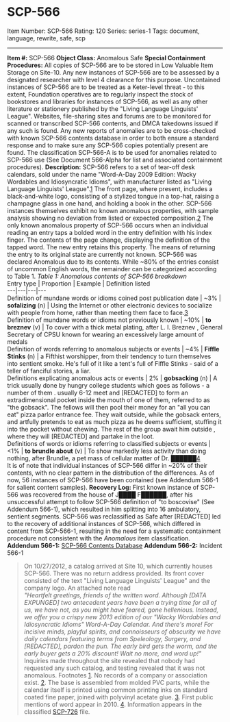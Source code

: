 # SCP-566
Item Number: SCP-566
Rating: 120
Series: series-1
Tags: document, language, rewrite, safe, scp

---

**Item #:** SCP-566
**Object Class:** Anomalous Safe
**Special Containment Procedures:** All copies of SCP-566 are to be stored in Low Valuable Item Storage on Site-10. Any new instances of SCP-566 are to be assessed by a designated researcher with level 4 clearance for this purpose.
Uncontained instances of SCP-566 are to be treated as a Keter-level threat - to this extent, Foundation operatives are to regularly inspect the stock of bookstores and libraries for instances of SCP-566, as well as any other literature or stationery published by the "Living Language Linguists' League". Websites, file-sharing sites and forums are to be monitored for scanned or transcribed SCP-566 contents, and DMCA takedowns issued if any such is found.
Any new reports of anomalies are to be cross-checked with known SCP-566 contents database in order to both ensure a standard response and to make sure any SCP-566 copies potentially present are found. The classification SCP-566-A is to be used for anomalies related to SCP-566 use (See Document 566-Alpha for list and associated containment procedures).
**Description:** SCP-566 refers to a set of tear-off desk calendars, sold under the name "Word-A-Day 2009 Edition: Wacky Wordables and Idiosyncratic Idioms", with manufacturer listed as "Living Language Linguists' League".[1](javascript:;) The front page, where present, includes a black-and-white logo, consisting of a stylized tongue in a top-hat, raising a champagne glass in one hand, and holding a book in the other.
SCP-566 instances themselves exhibit no known anomalous properties, with sample analysis showing no deviation from listed or expected composition.[2](javascript:;)
The only known anomalous property of SCP-566 occurs when an individual reading an entry taps a bolded word in the entry definition with his index finger. The contents of the page change, displaying the definition of the tapped word. The new entry retains this property. The means of returning the entry to its original state are currently not known.
SCP-566 was declared Anomalous due to its contents. While ~80% of the entries consist of uncommon English words, the remainder can be categorized according to Table 1.
_Table 1: Anomalous contents of SCP-566 breakdown_  
Entry type | Proportion | Example | Definition listed  
---|---|---|---  
Definition of mundane words or idioms coined post publication date | ~3% | **sofalizing** (n) | Using the Internet or other electronic devices to socialize with people from home, rather than meeting them face to face.[3](javascript:;)  
Definition of mundane words or idioms not previously known | ~10% | **to breznev** (v) | To cover with a thick metal plating, after L. I. Breznev , General Secretary of CPSU known for wearing an excessively large amount of medals  
Definition of words referring to anomalous subjects or events | ~4% | **Fiffle Stinks** (n) | a Fifthist worshipper, from their tendency to turn themselves into sentient smoke. He's full of it like a tent's full of Fiffle Stinks - said of a teller of fanciful stories, a liar.  
Definitions explicating anomalous acts or events | 2% | **gobsacking** (n) | A trick usually done by hungry college students which goes as follows - a number of them . usually 6-12 meet and [REDACTED] to form an extradimensional pocket inside the mouth of one of them, referred to as "the gobsack". The fellows will then pool their money for an "all you can eat" pizza parlor entrance fee. They wait outside, while the gobsack enters, and artfully pretends to eat as much pizza as he deems sufficient, stuffing it into the pocket without chewing. The rest of the group await him outside , where they will [REDACTED] and partake in the loot.  
Definitions of words or idioms referring to classified subjects or events | <1% | **to brundle about** (v) | To show markedly less activity than doing nothing, after Brundle, a pet mass of cellular matter of Dr. ██████[4](javascript:;)  
It is of note that individual instances of SCP-566 differ in ~20% of their contents, with no clear pattern in the distribution of the differences. As of now, 56 instances of SCP-566 have been contained (see Addendum 566-1 for salient content samples).
**Recovery Log:** First known instance of SCP-566 was recovered from the house of J████ F██████, after his unsuccessful attempt to follow SCP-566 definition of "to boscovise" (See Addendum 566-1), which resulted in him splitting into 16 ambulatory, sentient segments.
SCP-566 was reclassified as Safe after [REDACTED] led to the recovery of additional instances of SCP-566, which differed in content from SCP-566-1, resulting in the need for a systematic containment procedure not consistent with the _Anomalous_ item classification.
**Addendum 566-1:** [SCP-566 Contents Database](/scp-566-contents-database)
**Addendum 566-2:** Incident 566-1
> On 10/27/2012, a catalog arrived at Site 10, which currently houses SCP-566. There was no return address provided. Its front cover consisted of the text "Living Language Linguists' League" and the company logo. An attached note read  
>  _"Heartfelt greetings, friends of the written word. Although [DATA EXPUNGED] two antecedent years have been a trying time for all of us, we have not, as you might have feared, gone hellenious. Instead, we offer you a crispy new 2013 edition of our "Wacky Wordables and Idiosyncratic Idioms" Word-A-Day Calendar. And there's more! For incisive minds, playful spirits, and connoisseurs of obscurity we have daily calendars featuring terms from Speleology, Surgery, and [REDACTED], pardon the pun. The early bird gets the worm, and the early buyer gets a 20% discount! Wait no more, and word up!"_  
>  Inquiries made throughout the site revealed that nobody had requested any such catalog, and testing revealed that it was not anomalous.
Footnotes
[1](javascript:;). No records of a company or association exist.
[2](javascript:;). The base is assembled from molded PVC parts, while the calendar itself is printed using common printing inks on standard coated fine paper, joined with polyvinyl acetate glue.
[3](javascript:;). First public mentions of word appear in 2010.
[4](javascript:;). Information appears in the classified [SCP-726](/scp-726) file.